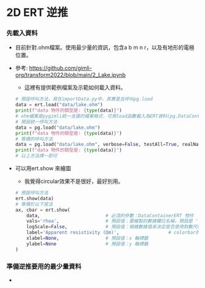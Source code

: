 # 2D ERT 逆推

### 先載入資料
+ 目前針對.ohm檔案。使用最少量的資訊，包含a b m n r，以及有地形的電極位置。
+ 參考: https://github.com/gimli-org/transform2022/blob/main/2_Lake.ipynb
  + 這裡有提供範例檔案及示範如何載入資料。
  ```python
  # 預設呼叫方法，寫在importData.py中，其實是去呼叫pg.load
  data = ert.load("data/lake.ohm")
  print(f"data 物件的類型是: {type(data)}")
  # ohm檔案是pygimli統一支援的檔案格式，可用load函數載入為ERT資料(pg.DataContainerERT)
  # 預設統一呼叫方法
  data = pg.load("data/lake.ohm")
  print(f"data 物件的類型是: {type(data)}")
  # 等價的呼叫方法
  data = pg.load("data/lake.ohm", verbose=False, testAll=True, realName=None)
  print(f"data 物件的類型是: {type(data)}")
  # 以上方法擇一即可
  ```
  
+ 可以用ert.show 來繪圖
  + 我覺得circular效果不是很好，最好別用。
  ```python
  # 預設呼叫方法
  ert.show(data)
  # 等價於以下寫法
  ax, cbar = ert.show(
      data,                        # 必須的參數：DataContainerERT 物件
      vals='rhoa',                 # 預設值：要繪製的數據欄位名稱，預設是 'rhoa'（電阻率）
      logScale=False,              # 預設值：根據數據值來決定是否使用對數尺度，這裡默認使用對數尺度
      label='Apparent resistivity (Ωm)',                  # colorbar的標題，不填就自動產生Apparent resistivity (Ωm)。
      xlabel=None,                 # 預設值：x 軸標籤
      ylabel=None                  # 預設值：y 軸標籤
  )
  ```
### 準備逆推要用的最少量資料
+ 
